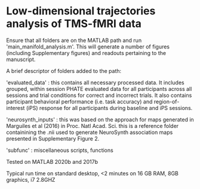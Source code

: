 # Low-dimensional trajectories analysis of TMS-fMRI data

Ensure that all folders are on the MATLAB path and run 'main_manifold_analysis.m'. This will generate a number of figures (including Supplementary figures) and readouts pertaining to the manuscript.

A brief descriptor of folders added to the path:

'evaluated_data' : this contains all necessary processed data. It includes grouped, within session PHATE evaluated data for all participants across all sessions and trial conditions for correct and incorrect trials. It also contains participant behavioral performance (i.e. task accuracy) and region-of-interest (iPS) response for all participants during baseline and iPS sessions.

'neurosynth_inputs' : this was based on the approach for maps generated in Marguiles et al (2016) in Proc. Natl Acad. Sci. this is a reference folder containining the .nii used to generate NeuroSynth association maps presented in Supplementary Figure 2.

'subfunc' : miscellaneous scripts, functions

Tested on MATLAB 2020b and 2017b

Typical run time on standard desktop, <2 minutes on 16 GB RAM, 8GB graphics, i7 2.8GHZ
